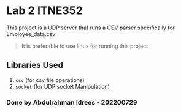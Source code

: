 # Lab 2 ITNE352

This project is a UDP server that runs a  CSV parser specifically for Employee_data.csv

> It is preferable to use linux for running this project

## Libraries Used

1. `csv` (for csv file operations)
2. `socket` (for UDP socket Manipulation)

### Done by Abdulrahman Idrees - 202200729
